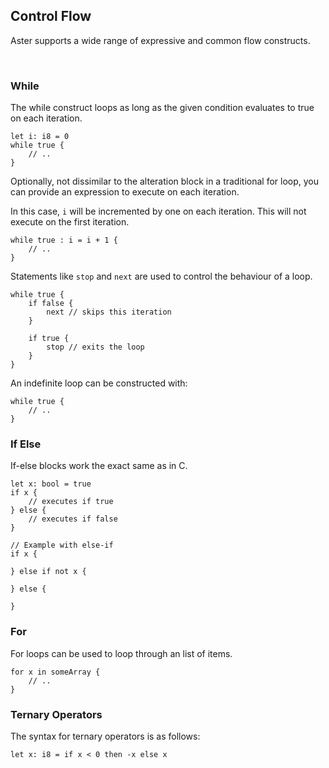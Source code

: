 ## Control Flow

Aster supports a wide range of expressive and common flow constructs.

<br/>

### While

The while construct loops as long as the given condition evaluates to true on each iteration.

```
let i: i8 = 0
while true {
    // ..
}
```

Optionally, not dissimilar to the alteration block in a traditional for loop, you can provide an expression to execute on each iteration.

In this case, `i` will be incremented by one on each iteration. This will not execute on the first iteration.

```
while true : i = i + 1 {
    // ..
}
```

Statements like `stop` and `next` are used to control the behaviour of a loop.

```
while true {
    if false {
        next // skips this iteration
    }

    if true {
        stop // exits the loop
    }
}
```

An indefinite loop can be constructed with:

```
while true {
    // ..
}
```

### If Else

If-else blocks work the exact same as in C.

```
let x: bool = true
if x {
    // executes if true
} else {
    // executes if false
}

// Example with else-if
if x {

} else if not x {

} else {

}
```

### For

For loops can be used to loop through an list of items.

```
for x in someArray {
    // ..
}
```


### Ternary Operators

The syntax for ternary operators is as follows:

```
let x: i8 = if x < 0 then -x else x
```